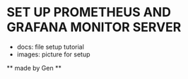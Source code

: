 # SET UP PROMETHEUS AND GRAFANA MONITOR SERVER
- docs: file setup tutorial
- images: picture for setup

** made by Gen **
